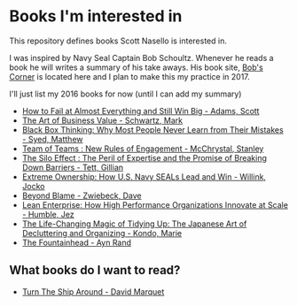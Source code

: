 # Books I'm interested in

This repository defines books Scott Nasello is interested in.

I was inspired by Navy Seal Captain Bob Schoultz.  Whenever he reads a book he will writes a summary of his take aways.
His book site, [Bob's Corner](https://bobscorner.wordpress.com/bobs-books/) is located here and I plan to make this my practice in 2017.

I'll just list my 2016 books for now (until I can add my summary)

* [How to Fail at Almost Everything and Still Win Big - Adams, Scott](http://amazon.com)
* [The Art of Business Value - Schwartz, Mark](http://amazon.com)
* [Black Box Thinking: Why Most People Never Learn from Their Mistakes - Syed, Matthew](http://amazon.com)
* [Team of Teams : New Rules of Engagement - McChrystal, Stanley](http://amazon.com)
* [The Silo Effect : The Peril of Expertise and the Promise of Breaking Down Barriers - Tett, Gillian](http://amazon.com)
* [Extreme Ownership: How U.S. Navy SEALs Lead and Win - Willink, Jocko](http://amazon.com)
* [Beyond Blame - Zwiebeck, Dave](http://amazon.com)
* [Lean Enterprise: How High Performance Organizations Innovate at Scale - Humble, Jez](http://amazon.com)
* [The Life-Changing Magic of Tidying Up: The Japanese Art of Decluttering and Organizing - Kondo, Marie](http://amazon.com)
* [The Fountainhead - Ayn Rand](http://amazon.com)

## What books do I want to read?

* [Turn The Ship Around - David Marquet](http://amazon.com)
